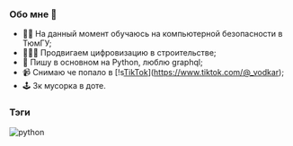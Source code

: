 ### Обо мне 👋
- 👨‍🎓 На данный момент обучаюсь на компьютерной безопасности в ТюмГУ;
- 🐱‍💻🌉 Продвигаем цифровизацию в строительстве;
- 🐍 Пишу в основном на Python, люблю graphql;
- 📹 Снимаю че попало в [!s[TikTok](https://cliply.co/wp-content/uploads/2021/02/372102780_TIKTOK_ICON_1080.png)](https://www.tiktok.com/@_vodkar);
- 🕹️ 3к мусорка в доте.

### Тэги
![python](https://img.shields.io/badge/python%20-%2314354C.svg?&style=for-the-badge&logo=python&logoColor=white)

